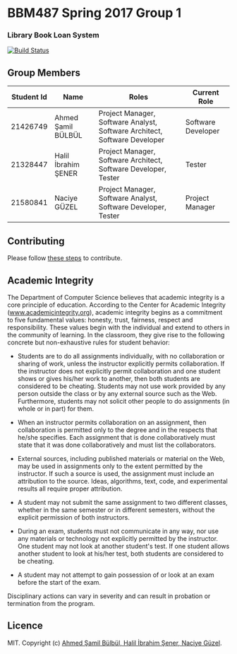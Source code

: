 # BBM487 Spring 2017 Group 1

### Library Book Loan System
[![Build Status][travis-image]][travis-url]

[travis-image]: https://travis-ci.org/hisener/bbm487s2017g1.svg?branch=master
[travis-url]: https://travis-ci.org/hisener/bbm487s2017g1

## Group Members

| Student Id | Name                | Roles                                                                     | Current Role       |
|------------|---------------------|---------------------------------------------------------------------------|--------------------|
| 21426749   | Ahmed Şamil BÜLBÜL  | Project Manager, Software Analyst, Software Architect, Software Developer | Software Developer |
| 21328447   | Halil İbrahim ŞENER | Project Manager, Software Architect, Software Developer, Tester           | Tester             |
| 21580841   | Naciye GÜZEL        | Project Manager, Software Analyst, Software Developer, Tester             | Project Manager    |

## Contributing

Please follow [these steps](CONTRIBUTING.md) to contribute.

## Academic Integrity

The Department of Computer Science believes that academic integrity is a core principle of education. According to the Center for Academic Integrity (www.academicintegrity.org), academic integrity begins as a commitment to five fundamental values: honesty, trust, fairness, respect and responsibility. These values begin with the individual and extend to others in the community of learning. In the classroom, they give rise to the following concrete but non-exhaustive rules for student behavior:

- Students are to do all assignments individually, with no collaboration or sharing of work, unless the instructor explicitly permits collaboration. If the instructor does not explicitly permit collaboration and one student shows or gives his/her work to another, then both students are considered to be cheating. Students may not use work provided by any person outside the class or by any external source such as the Web. Furthermore, students may not solicit other people to do assignments (in whole or in part) for them.

- When an instructor permits collaboration on an assignment, then collaboration is permitted only to the degree and in the respects that he/she specifies. Each assignment that is done collaboratively must state that it was done collaboratively and must list the collaborators.

- External sources, including published materials or material on the Web, may be used in assignments only to the extent permitted by the instructor. If such a source is used, the assignment must include an attribution to the source. Ideas, algorithms, text, code, and experimental results all require proper attribution.

- A student may not submit the same assignment to two different classes, whether in the same semester or in different semesters, without the explicit permission of both instructors.

- During an exam, students must not communicate in any way, nor use any materials or technology not explicitly permitted by the instructor. One student may not look at another student's test. If one student allows another student to look at his/her test, both students are considered to be cheating.

- A student may not attempt to gain possession of or look at an exam before the start of the exam.

Disciplinary actions can vary in severity and can result in probation or termination from the program.

## Licence

MIT. Copyright (c) [Ahmed Şamil Bülbül, Halil İbrahim Şener, Naciye Güzel](LICENCE).
